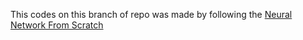 This codes on this branch of repo was made by following the
[Neural Network From Scratch](https://www.youtube.com/playlist?list=PLQVvvaa0QuDcjD5BAw2DxE6OF2tius3V3)